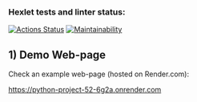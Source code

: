 ### Hexlet tests and linter status:
[![Actions Status](https://github.com/Mirrasol/python-project-52/actions/workflows/hexlet-check.yml/badge.svg)](https://github.com/Mirrasol/python-project-52/actions)
[![Maintainability](https://api.codeclimate.com/v1/badges/b02b88dc8943e175a445/maintainability)](https://codeclimate.com/github/Mirrasol/python-project-52/maintainability)


## 1) Demo Web-page

Check an example web-page (hosted on Render.com):

https://python-project-52-6g2a.onrender.com

